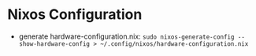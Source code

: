 # Nixos Configuration

- generate hardware-configuration.nix:
  `sudo nixos-generate-config --show-hardware-config > ~/.config/nixos/hardware-configuration.nix`

